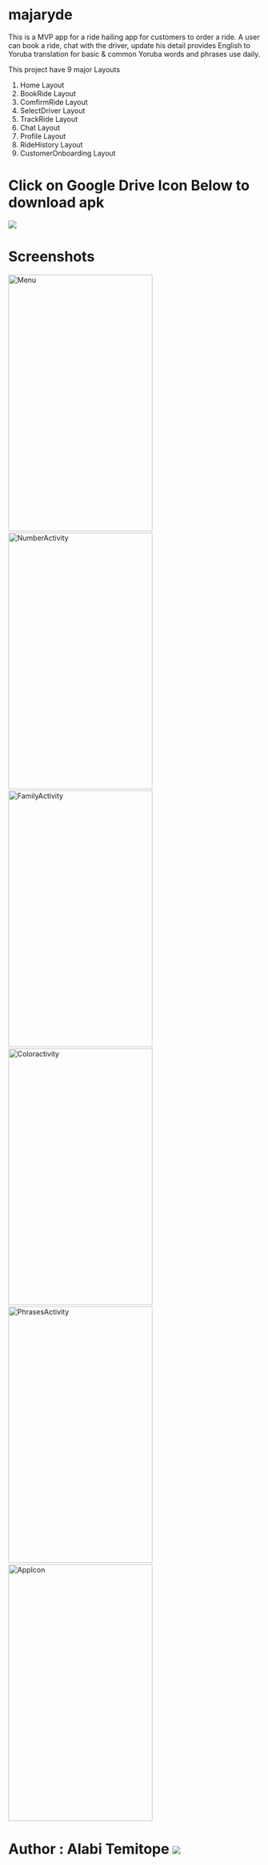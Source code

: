 # majaryde

This is a MVP app for a ride hailing app for customers to order a ride. A user can book a ride, chat with the driver, update his detail provides English to Yoruba translation for basic & common Yoruba words and phrases use daily.

This project have 9 major Layouts

1. Home Layout
2. BookRide Layout
3. ComfirmRide Layout
4. SelectDriver Layout
5. TrackRide Layout
6. Chat Layout
7. Profile Layout
8. RideHistory Layout
9. CustomerOnboarding Layout

# Click on Google Drive Icon Below to download apk

[<img src="scrs/google_drive.png">](https://drive.google.com/file/d/1C-EdSZA2-xYO5qVg3mEJ5_9kkCFEPTzN/view?usp=drivesdk)

# Screenshots

<img src="[scrs/home_activity.png](https://github.com/user-attachments/assets/7b5ea110-d420-4fbd-8c54-528f117ec72d)" alt="Menu" width="288" height="512">&nbsp;
<img src="[scrs/number_activity.png](https://github.com/user-attachments/assets/7b5ea110-d420-4fbd-8c54-528f117ec72d)" alt="NumberActivity" width="288" height="512">&nbsp;
<img src="[scrs/family_activity.png](https://github.com/user-attachments/assets/7b5ea110-d420-4fbd-8c54-528f117ec72d)" alt="FamilyActivity" width="288" height="512">&nbsp;
<img src="[scrs/color_activity.png](https://github.com/user-attachments/assets/7b5ea110-d420-4fbd-8c54-528f117ec72d)" alt="Coloractivity" width="288" height="512">&nbsp;
<img src="[scrs/phrases_activity.png](https://github.com/user-attachments/assets/7b5ea110-d420-4fbd-8c54-528f117ec72d)" alt="PhrasesActivity" width="288" height="512">&nbsp;
<img src="[scrs/app_icon.png](https://github.com/user-attachments/assets/7b5ea110-d420-4fbd-8c54-528f117ec72d)" alt="AppIcon" width="288" height="512">

# Author : Alabi Temitope [<img src="scrs/linkedin-icon.png">](https://www.linkedin.com/in/alabi-temitope-aa036b103/)
